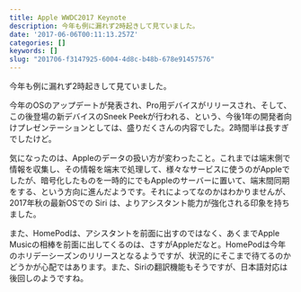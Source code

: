 ```yaml
---
title: Apple WWDC2017 Keynote
description: 今年も例に漏れず2時起きして見ていました。
date: '2017-06-06T00:11:13.257Z'
categories: []
keywords: []
slug: "201706-f3147925-6004-4d8c-b48b-678e91457576"
---
```

今年も例に漏れず2時起きして見ていました。

今年のOSのアップデートが発表され、Pro用デバイスがリリースされ、そして、この後登場の新デバイスのSneek Peekが行われる、という、今後1年の開発者向けプレゼンテーションとしては、盛りだくさんの内容でした。2時間半は長すぎでしたけど。

気になったのは、Appleのデータの扱い方が変わったこと。これまでは端末側で情報を収集し、その情報を端末で処理して、様々なサービスに使うのがAppleでしたが、暗号化したものを一時的にでもAppleのサーバーに置いて、端末間同期をする、という方向に進んだようです。それによってなのかはわかりませんが、2017年秋の最新OSでの Siri は、よりアシスタント能力が強化される印象を持ちました。

また、HomePodは、アシスタントを前面に出すのではなく、あくまでApple Musicの相棒を前面に出してくるのは、さすがAppleだなと。HomePodは今年のホリデーシーズンのリリースとなるようですが、状況的にそこまで待てるのかどうかが心配ではあります。また、Siriの翻訳機能もそうですが、日本語対応は後回しのようですね。